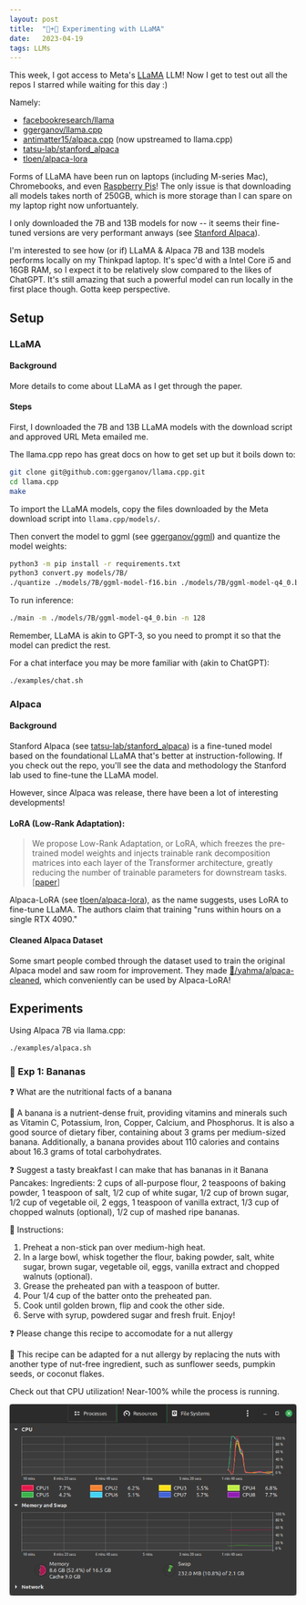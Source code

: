 ```yaml
---
layout: post
title:  "🦙+🤖 Experimenting with LLaMA"
date:   2023-04-19
tags: LLMs
---
```


This week, I got access to Meta's [LLaMA](https://github.com/facebookresearch/llama) LLM! Now I get to test out all the repos I starred while waiting for this day :)

Namely:
- [facebookresearch/llama](https://github.com/facebookresearch/llama)
- [ggerganov/llama.cpp](https://github.com/ggerganov/llama.cpp)
- [antimatter15/alpaca.cpp](https://github.com/antimatter15/alpaca.cpp) (now upstreamed to llama.cpp)
- [tatsu-lab/stanford_alpaca](https://github.com/tatsu-lab/stanford_alpaca)
- [tloen/alpaca-lora](https://github.com/tloen/alpaca-lora)

Forms of LLaMA have been run on laptops (including M-series Mac), Chromebooks, and even [Raspberry Pis](https://github.com/ggerganov/llama.cpp/issues/58)! The only issue is that downloading all models takes north of 250GB, which is more storage than I can spare on my laptop right now unfortuantely. 

I only downloaded the 7B and 13B models for now -- it seems their fine-tuned versions are very performant anways (see [Stanford Alpaca](https://github.com/tatsu-lab/stanford_alpaca)).

I'm interested to see how (or if) LLaMA & Alpaca 7B and 13B models performs locally on my Thinkpad laptop. It's spec'd with a Intel Core i5 and 16GB RAM, so I expect it to be relatively slow compared to the likes of ChatGPT. It's still amazing that such a powerful model can run locally in the first place though. Gotta keep perspective.

## **Setup**
### LLaMA
#### Background
More details to come about LLaMA as I get through the paper.
#### Steps
First, I downloaded the 7B and 13B LLaMA models with the download script and approved URL Meta emailed me.

The llama.cpp repo has great docs on how to get set up but it boils down to:
```bash
git clone git@github.com:ggerganov/llama.cpp.git
cd llama.cpp
make
```

To import the LLaMA models, copy the files downloaded by the Meta download script into `llama.cpp/models/`.

Then convert the model to ggml (see [ggerganov/ggml](https://github.com/ggerganov/ggml)) and quantize the model weights:

```bash
python3 -m pip install -r requirements.txt
python3 convert.py models/7B/
./quantize ./models/7B/ggml-model-f16.bin ./models/7B/ggml-model-q4_0.bin 2
```

To run inference:
```bash
./main -m ./models/7B/ggml-model-q4_0.bin -n 128
```

Remember, LLaMA is akin to GPT-3, so you need to prompt it so that the model can predict the rest.

For a chat interface you may be more familiar with (akin to ChatGPT):
```bash
./examples/chat.sh
```
### Alpaca
#### Background
Stanford Alpaca (see [tatsu-lab/stanford_alpaca](https://github.com/tatsu-lab/stanford_alpaca)) is a fine-tuned model based on the foundational LLaMA that's better at instruction-following. If you check out the repo, you'll see the data and methodology the Stanford lab used to fine-tune the LLaMA model.


However, since Alpaca was release, there have been a lot of interesting developments!

#### LoRA (Low-Rank Adaptation):
> We propose Low-Rank Adaptation, or LoRA, which freezes the pre-trained model weights and injects trainable rank decomposition matrices into each layer of the Transformer architecture, greatly reducing the number of trainable parameters for downstream tasks. [[paper](https://arxiv.org/pdf/2106.09685.pdf)]


Alpaca-LoRA (see [tloen/alpaca-lora](https://github.com/tloen/alpaca-lora)), as the name suggests, uses LoRA to fine-tune LLaMA. The authors claim that training "runs within hours on a single RTX 4090."

#### Cleaned Alpaca Dataset
Some smart people combed through the dataset used to train the original Alpaca model and saw room for improvement. They made [🤗/yahma/alpaca-cleaned](https://huggingface.co/datasets/yahma/alpaca-cleaned), which conveniently can be used by Alpaca-LoRA!


## **Experiments**

Using Alpaca 7B via llama.cpp:
```bash
./examples/alpaca.sh
```

### 🍌 Exp 1: Bananas
❓ What are the nutritional facts of a banana

💭 A banana is a nutrient-dense fruit, providing vitamins and minerals such as Vitamin C, Potassium, Iron, Copper, Calcium, and Phosphorus. It is also a good source of dietary fiber, containing about 3 grams per medium-sized banana. Additionally, a banana provides about 110 calories and contains about 16.3 grams of total carbohydrates.

❓ Suggest a tasty breakfast I can make that has bananas in it
Banana Pancakes: 
Ingredients: 2 cups of all-purpose flour, 2 teaspoons of baking powder, 1 teaspoon of salt, 1/2 cup of white sugar, 1/2 cup of brown sugar, 1/2 cup of vegetable oil, 2 eggs, 1 teaspoon of vanilla extract, 1/3 cup of chopped walnuts (optional), 1/2 cup of mashed ripe bananas.

💭 Instructions: 
1. Preheat a non-stick pan over medium-high heat.
2. In a large bowl, whisk together the flour, baking powder, salt, white sugar, brown sugar, vegetable oil, eggs, vanilla extract and chopped walnuts (optional).
3. Grease the preheated pan with a teaspoon of butter.
4. Pour 1/4 cup of the batter onto the preheated pan.
5. Cook until golden brown, flip and cook the other side.
6. Serve with syrup, powdered sugar and fresh fruit. Enjoy!

❓ Please change this recipe to accomodate for a nut allergy                                

💭 This recipe can be adapted for a nut allergy by replacing the nuts with another type of nut-free ingredient, such as sunflower seeds, pumpkin seeds, or coconut flakes.

Check out that CPU utilization! Near-100% while the process is running.

![](/assets/images/2023-04-19/taskmanager.png)
